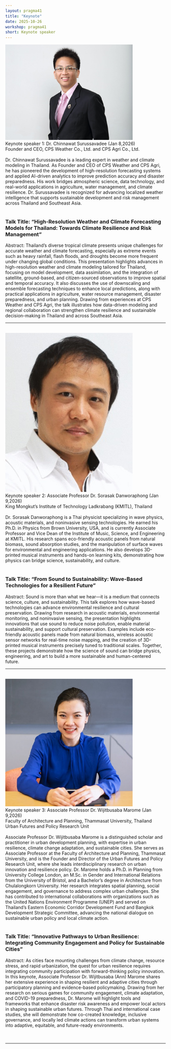 ```yaml
---
layout: pragma41
title: "Keynote"
date: 2025-10-26
workshop: pragma41
short: Keynote speaker
---
```


<img src="https://raw.githubusercontent.com/pragmagrid/pragmagrid.github.io/refs/heads/master/images/pragma41/Chinnawat_Surussavadee_Pic.jpg" alt="Dr. Chinnawat Surussavadee" width="400">
<div class="border41">Keynote speaker 1: Dr. Chinnawat Surussavadee (Jan 8,2026)</div>
Founder and CEO, CPS Weather Co., Ltd. and CPS Agri Co., Ltd.
<br><br>
Dr. Chinnawat Surussavadee is a leading expert in weather and climate modeling in Thailand. As Founder and CEO of CPS Weather and CPS Agri, he has pioneered the development of high-resolution forecasting systems and applied AI-driven analytics to improve prediction accuracy and disaster preparedness. His work bridges atmospheric science, data technology, and real-world applications in agriculture, water management, and climate resilience. Dr. Surussavadee is recognized for advancing localized weather intelligence that supports sustainable development and risk management across Thailand and Southeast Asia. <br>
<br>
<h3>Talk Title: “High-Resolution Weather and Climate Forecasting Models for Thailand: Towards Climate Resilience and Risk Management”</h3>
Abstract: Thailand’s diverse tropical climate presents unique challenges for accurate weather and climate forecasting, especially as extreme events such as heavy rainfall, flash floods, and droughts become more frequent under changing global conditions. This presentation highlights advances in high-resolution weather and climate modeling tailored for Thailand, focusing on model development, data assimilation, and the integration of satellite, ground-based, and citizen-sourced observations to improve spatial and temporal accuracy. It also discusses the use of downscaling and ensemble forecasting techniques to enhance local predictions, along with practical applications in agriculture, water resource management, disaster preparedness, and urban planning. Drawing from experiences at CPS Weather and CPS Agri, the talk illustrates how data-driven modeling and regional collaboration can strengthen climate resilience and sustainable decision-making in Thailand and across Southeast Asia.
<br>
<hr>
<br>
<img src="https://raw.githubusercontent.com/pragmagrid/pragmagrid.github.io/refs/heads/master/images/pragma41/Sorasak_Danworaphong_Pic.jpg" alt="Associate Professor Dr. Sorasak Danworaphong" width="400">
<div class="border41">Keynote speaker 2: Associate Professor Dr. Sorasak Danworaphong (Jan 9,2026)</div>
King Mongkut’s Institute of Technology Ladkrabang (KMITL), Thailand
<br><br>
Dr. Sorasak Danworaphong is a Thai physicist specializing in wave physics, acoustic materials, and noninvasive sensing technologies. He earned his Ph.D. in Physics from Brown University, USA, and is currently Associate Professor and Vice Dean of the Institute of Music, Science, and Engineering at KMITL. His research spans eco-friendly acoustic panels from natural biomass, sound absorption studies, and the manipulation of surface waves for environmental and engineering applications. He also develops 3D-printed musical instruments and hands-on learning kits, demonstrating how physics can bridge science, sustainability, and culture. <br>
<br>
<h3>Talk Title: “From Sound to Sustainability: Wave-Based Technologies for a Resilient Future”</h3>
Abstract: Sound is more than what we hear—it is a medium that connects science, culture, and sustainability. This talk explores how wave-based technologies can advance environmental resilience and cultural preservation. Drawing from research in acoustic materials, environmental monitoring, and noninvasive sensing, the presentation highlights innovations that use sound to reduce noise pollution, enable material sustainability, and support cultural preservation. Examples include eco-friendly acoustic panels made from natural biomass, wireless acoustic sensor networks for real-time noise mapping, and the creation of 3D-printed musical instruments precisely tuned to traditional scales. Together, these projects demonstrate how the science of sound can bridge physics, engineering, and art to build a more sustainable and human-centered future.
<br>
<hr>
<br>
<img src="https://raw.githubusercontent.com/pragmagrid/pragmagrid.github.io/refs/heads/master/images/pragma41/Wijitbusaba_Marome_Pic.png" alt="Dr. Chinnawat Surussavadee" width="400">
<div class="border41">Keynote speaker 3: Associate Professor Dr. Wijitbusaba Marome (Jan 9,2026)</div>
Faculty of Architecture and Planning, Thammasat University, Thailand<br>
Urban Futures and Policy Research Unit
<br><br>
Associate Professor Dr. Wijitbusaba Marome is a distinguished scholar and practitioner in urban development planning, with expertise in urban resilience, climate change adaptation, and sustainable cities. She serves as Associate Professor at the Faculty of Architecture and Planning, Thammasat University, and is the Founder and Director of the Urban Futures and Policy Research Unit, where she leads interdisciplinary research on urban innovation and resilience policy. Dr. Marome holds a Ph.D. in Planning from University College London, an M.Sc. in Gender and International Relations from the University of Bristol, and a Bachelor’s degree in Architecture from Chulalongkorn University. Her research integrates spatial planning, social engagement, and governance to address complex urban challenges. She has contributed to international collaborations with organizations such as the United Nations Environment Programme (UNEP) and served on Thailand’s Eastern Economic Corridor Development Fund and Bangkok Development Strategic Committee, advancing the national dialogue on sustainable urban policy and local climate action.<br>
<br>
<h3>Talk Title:  “Innovative Pathways to Urban Resilience: Integrating Community Engagement and Policy for Sustainable Cities”</h3>
Abstract: As cities face mounting challenges from climate change, resource stress, and rapid urbanization, the quest for urban resilience requires integrating community participation with forward-thinking policy innovation. In this keynote, Associate Professor Dr. Wijitbusaba (Ann) Marome shares her extensive experience in shaping resilient and adaptive cities through participatory planning and evidence-based policymaking. Drawing from her research on serious games for community engagement, climate adaptation, and COVID-19 preparedness, Dr. Marome will highlight tools and frameworks that enhance disaster risk awareness and empower local actors in shaping sustainable urban futures. Through Thai and international case studies, she will demonstrate how co-created knowledge, inclusive governance, and locally led climate actions can transform urban systems into adaptive, equitable, and future-ready environments.
<br><br><br>
<hr>
<br><br><br>
